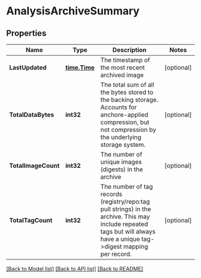 # AnalysisArchiveSummary

## Properties

Name | Type | Description | Notes
------------ | ------------- | ------------- | -------------
**LastUpdated** | [**time.Time**](time.Time.md) | The timestamp of the most recent archived image | [optional] 
**TotalDataBytes** | **int32** | The total sum of all the bytes stored to the backing storage. Accounts for anchore-applied compression, but not compression by the underlying storage system. | [optional] 
**TotalImageCount** | **int32** | The number of unique images (digests) in the archive | [optional] 
**TotalTagCount** | **int32** | The number of tag records (registry/repo:tag pull strings) in the archive. This may include repeated tags but will always have a unique tag-&gt;digest mapping per record. | [optional] 

[[Back to Model list]](../README.md#documentation-for-models) [[Back to API list]](../README.md#documentation-for-api-endpoints) [[Back to README]](../README.md)


